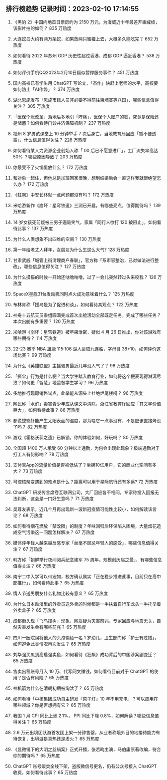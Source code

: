 
## 排行榜趋势 记录时间：2023-02-10 17:14:55
  
  1. 《黑豹 2》中国内地首日票房约为 2150 万元，为漫威近十年最差开画成绩，该影片拍的如何？ 835 万热度
    
  2. 大连蛇岛大约有两万条蛇，如果放两只蜜獾上去，大概多久能吃完？ 652 万热度
    
  3. 如何看待 2022 年苏州 GDP 历史性超过香港、成都 GDP 逼近香港？ 538 万热度
    
  4. 如何评价手机QQ2023年2月10日疑似暂停服务事件？ 451 万热度
    
  5. 国内高校已有学生用 ChatGPT 写论文，「杰作」快赶上老师的水平，高校要如何防止「AI作弊」？ 374 万热度
    
  6. 湖北恩施发布「恩施市籍人员非必要不得前往柬埔寨等八国」，哪些信息值得关注？ 305 万热度
    
  7. 「医保个账改革」落地后多地引「阵痛」，医保个人账户的钱，究竟是保险还是储蓄？如何看待门诊共济保障机制？ 237 万热度
    
  8. 福州 8 岁男孩课堂上 10 分钟举手 7 次后身亡，当地教育局回应「暂不便透露」，什么信息值得关注？ 226 万热度
    
  9. 如何看待某人力资源企业创始人称「 00 后已不愿意进厂」，工厂流失率高达 50% ？哪些原因导致？ 203 万热度
    
  10. 你最受不了火锅里放什么？ 172 万热度
    
  11. 和对象一起住，但他总是加班回家很晚，想到结婚后会一直这样我就很绝望怎么办？ 172 万热度
    
  12. 《狂飙》中安长林就一点问题都没有吗？ 172 万热度
    
  13. 米哈游新作《崩坏：星穹铁道》三测已开启，有哪些亮点，值得期待吗？ 139 万热度
    
  14. 14 岁女孩死前疑被三男子逼吸笑气，家属「同行人欲打 120 被阻止」，如何看待此事？ 137 万热度
    
  15. 为什么人类想象不出四维的空间？ 130 万热度
    
  16. 第一年给老丈人拜年，女朋友为什么生这么大气? 128 万热度
    
  17. 甘肃武威「城管上街清理商户春联」，官方称「系市容整治，已对做法进行整改」，哪些信息值得关注？ 127 万热度
    
  18. 为什么摸猫的时候一开始还咕噜咕噜，过了一会儿突然转过头来咬我？ 126 万热度
    
  19. SpaceX星舰31台发动机同时点火成功意味着什么？ 125 万热度
    
  20. 布林肯称「援乌是为了促进和谈」，如何看待其观点？ 122 万热度
    
  21. 神舟十五航天员乘组圆满完成首次出舱活动全部既定任务，完成了哪些任务？本次出舱有多重要？ 120 万热度
    
  22. 米哈游《崩坏：星穹铁道》被苹果泄密，疑似 4 月 26 日推出，你对该游戏有哪些期待？ 114 万热度
    
  23. 22-23 赛季 NBA 雄鹿 115:106 湖人豪取九连胜，字母哥 38+10，如何评价这场比赛？ 99 万热度
    
  24. 为什么《英雄联盟》主播骚男最近几年没人气了？ 98 万热度
    
  25. 「撕伞」行为是什么梗？当大学生踏入教育行业，如何将这个梗表现得淋漓尽致？如何更「智慧」地监督学生学习？ 96 万热度
    
  26. 多地推行现房销售试点，此举能从源头上杜绝烂尾楼吗？ 96 万热度
    
  27. 网民称「水浒」毒害青少年应从课文中清除，浙江省教育厅回应「其文学价值巨大」，如何看待此事？ 86 万热度
    
  28. 都说螳螂虾能产生太阳表面的温度，那为啥它一点事没有，不是应该直接烤没了吗？ 82 万热度
    
  29. 游戏《霍格沃茨之遗》已解锁，你的体验如何，好玩吗？ 80 万热度
    
  30. 全国超 1400 万人承受 60 分钟以上通勤，为何会出现此现象？极端通勤对于打工人有何影响？ 78 万热度
    
  31. 支付宝App的流量价值是否被低估了？坐拥10亿用户，它的商业化空间有多大？ 73 万热度
    
  32. 可控核聚变遇到的难点是什么？距离可以用于星际航行还有多远? 72 万热度
    
  33. ChatGPT 研发传言席卷互联网公司，大厂回应各不相同，专家称投入回报无法判断，这会是一门好生意吗？ 71 万热度
    
  34. 吴尊友表示，近几个月再出现新一波新冠疫情可能性比较小，如何解读该言论？ 68 万热度
    
  35. 如何看待烟花燃放「禁改限」的制度？年味回归后环保陷入困境，大量烟花造成空气污染这一问题怎样解决？ 67 万热度
    
  36. 媒体评年轻人越来越反感专家「丝毫不顾忌年轻人的感受」，哪些信息值得关注？ 67 万热度
    
  37. 韩方称「朝鲜举行夜间阅兵纪念建军 75 周年，规模创历届之最」，有哪些信息值得关注？ 66 万热度
    
  38. 南宁二中入学可以带宠物，校方确认属实「正在稳步推进此事，目前只在高中部推行」，如何看待此事？ 65 万热度
    
  39. 情人节送男朋友什么礼物比较有意义？ 65 万热度
    
  40. 为什么日本动漫里的外卖员送外卖的时候都是一手扶着自行车龙头一手托举着外卖盒子？ 65 万热度
    
  41. 成都街头现「飞鸟撞树」现象，网友疑为灾害前兆，专家回应与地震无关，自然灾害发生会有哪些前兆？ 65 万热度
    
  42. 四川一医院误将他人的头孢输给一名 1 岁幼儿，卫生部门称「护士有过错」，如何避免此类情况再次发生？ 65 万热度
    
  43. 刘华强买瓜到高启强卖鱼，如何看待《狂飙》成功背后的中国涉案剧变迁？ 65 万热度
    
  44. 售卖出租账号月入 10 万、代写网文赚钱，如何看待目前对于 ChatGPT 的使用？是否有风险？ 65 万热度
    
  45. 神机箭为什么在清朝初期被淘汰了？ 65 万热度
    
  46. 如何看待「中核集团成功自主研发『原子灯』10 年不用充电」？可以应用在哪些领域？你是否想拥有它？ 65 万热度
    
  47. 我国 1 月 CPI 同比上涨 2.1%， PPI 同比下降 0.8%，如何解读？哪些信息值得关注？ 65 万热度
    
  48. 2.6 万元出境团队游首发团上架一分钟售罄，从业者称境外目的地接待能力有待恢复，出境游是真热还是虚火？ 65 万热度
    
  49. 《显微镜下的大明之丝绢案》正式开播，张若昀主演，马伯庸原著改编，符合你的期待吗？ 65 万热度
    
  50. ChatGPT 账号贩卖全线下架，盗版微信号更名，仍有公众号接入 ChatGPT 收费，如何看待此事？ 65 万热度
    
